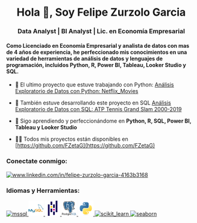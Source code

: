 
<h1 align="center">Hola 👋, Soy Felipe Zurzolo Garcia</h1>
<h3 align="center">Data Analyst | BI Analyst | Lic. en Economía Empresarial</h3>
<h4> Como Licenciado en Economía Empresarial y analista de datos con mas de 4 años de experiencia, he perfeccionado mis conocimientos en una variedad de herramientas de análisis de datos y lenguajes de programación, incluidos Python, R, Power BI, Tableau, Looker Studio y SQL. </h4>

- 🔭 El ultimo proyecto que estuve trabajando con Python: [Análisis Exploratorio de Datos con Python: Netflix_Movies](https://github.com/FZetaG/Python_Netflix_Movies)

- 🔭 También estuve desarrollando este proyecto en SQL [Análisis Exploratorio de Datos con SQL: ATP Tennis Grand Slam 2000-2019](https://github.com/FZetaG/ATP-Tennis-GS-2000-2019-Data-Analysis-with-SQL)

- 🌱 Sigo aprendiendo y perfeccionándome en **Python, R, SQL, Power BI, Tableau y Looker Studio**

- 👨‍💻 Todos mis proyectos están disponibles en [https://github.com/FZetaG](https://github.com/FZetaG)

<h3 align="left">Conectate conmigo:</h3>
<p align="left">
<a href="https://linkedin.com/in/www.linkedin.com/in/felipe-zurzolo-garcia-4163b3168" target="blank"><img align="center" src="https://raw.githubusercontent.com/rahuldkjain/github-profile-readme-generator/master/src/images/icons/Social/linked-in-alt.svg" alt="www.linkedin.com/in/felipe-zurzolo-garcia-4163b3168" height="30" width="40" /></a>
</p>

<h3 align="left">Idiomas y Herramientas:</h3>
<p align="left"> <a href="https://www.microsoft.com/en-us/sql-server" target="_blank" rel="noreferrer"> <img src="https://www.svgrepo.com/show/303229/microsoft-sql-server-logo.svg" alt="mssql" width="40" height="40"/> </a> <a href="https://www.mysql.com/" target="_blank" rel="noreferrer"> <img src="https://raw.githubusercontent.com/devicons/devicon/master/icons/mysql/mysql-original-wordmark.svg" alt="mysql" width="40" height="40"/> </a> <a href="https://pandas.pydata.org/" target="_blank" rel="noreferrer"> <img src="https://raw.githubusercontent.com/devicons/devicon/2ae2a900d2f041da66e950e4d48052658d850630/icons/pandas/pandas-original.svg" alt="pandas" width="40" height="40"/> </a> <a href="https://www.postgresql.org" target="_blank" rel="noreferrer"> <img src="https://raw.githubusercontent.com/devicons/devicon/master/icons/postgresql/postgresql-original-wordmark.svg" alt="postgresql" width="40" height="40"/> </a> <a href="https://www.python.org" target="_blank" rel="noreferrer"> <img src="https://raw.githubusercontent.com/devicons/devicon/master/icons/python/python-original.svg" alt="python" width="40" height="40"/> </a> <a href="https://scikit-learn.org/" target="_blank" rel="noreferrer"> <img src="https://upload.wikimedia.org/wikipedia/commons/0/05/Scikit_learn_logo_small.svg" alt="scikit_learn" width="40" height="40"/> </a> <a href="https://seaborn.pydata.org/" target="_blank" rel="noreferrer"> <img src="https://seaborn.pydata.org/_images/logo-mark-lightbg.svg" alt="seaborn" width="40" height="40"/> </a> </p>
